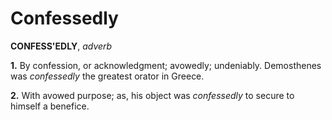 # Confessedly

**CONFESS'EDLY**, _adverb_

**1.** By confession, or acknowledgment; avowedly; undeniably. Demosthenes was _confessedly_ the greatest orator in Greece.

**2.** With avowed purpose; as, his object was _confessedly_ to secure to himself a benefice.